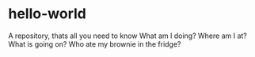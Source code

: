 # hello-world
A repository, thats all you need to know
What am I doing? 
Where am I at?
What is going on? 
Who ate my brownie in the fridge?
